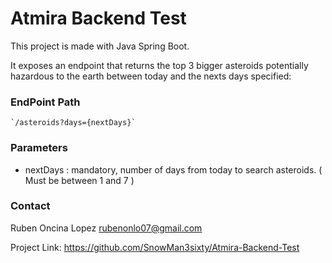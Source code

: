 # Atmira Backend Test
 
This project is made with Java Spring Boot.

It exposes an endpoint that returns the top 3 bigger asteroids potentially hazardous to the earth between today and the nexts days specified:

### EndPoint Path

    `/asteroids?days={nextDays}`

### Parameters

- nextDays : mandatory, number of days from today to search asteroids. ( Must be between 1 and 7 ) 
  
### Contact

Ruben Oncina Lopez rubenonlo07@gmail.com

Project Link: https://github.com/SnowMan3sixty/Atmira-Backend-Test

